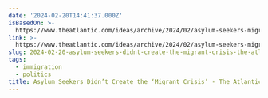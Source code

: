 ```yaml
---
date: '2024-02-20T14:41:37.000Z'
isBasedOn: >-
  https://www.theatlantic.com/ideas/archive/2024/02/asylum-seekers-migrant-crisis/677464/
link: >-
  https://www.theatlantic.com/ideas/archive/2024/02/asylum-seekers-migrant-crisis/677464/
slug: 2024-02-20-asylum-seekers-didnt-create-the-migrant-crisis-the-atlantic
tags:
  - immigration
  - politics
title: Asylum Seekers Didn’t Create the ‘Migrant Crisis’ - The Atlantic
---
```



